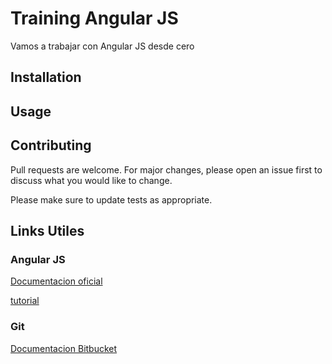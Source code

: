 # Training Angular JS

Vamos a trabajar con Angular JS desde cero

## Installation


## Usage


## Contributing
Pull requests are welcome. For major changes, please open an issue first to discuss what you would like to change.

Please make sure to update tests as appropriate.

## Links Utiles

### Angular JS

[Documentacion oficial](https://angularjs.org/)

[tutorial](https://www.w3schools.com/angular/)

### Git

[Documentacion Bitbucket](https://es.atlassian.com/git/tutorials/learn-git-with-bitbucket-cloud)
